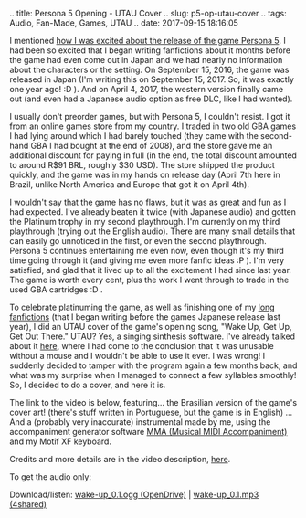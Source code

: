 .. title: Persona 5 Opening - UTAU Cover
.. slug: p5-op-utau-cover
.. tags: Audio, Fan-Made, Games, UTAU
.. date: 2017-09-15 18:16:05

I mentioned [how I was excited about the release of the game Persona 5](/en/blog/getting-ready-for-persona5). I had been so excited that I began writing fanfictions about it months before the game had even come out in Japan and we had nearly no information about the characters or the setting. On September 15, 2016, the game was released in Japan (I'm writing this on September 15, 2017. So, it was exactly one year ago! :D ). And on April 4, 2017, the western version finally came out (and even had a Japanese audio option as free DLC, like I had wanted).

I usually don't preorder games, but with Persona 5, I couldn't resist. I got it from an online games store from my country. I traded in two old GBA games I had lying around which I had barely touched (they came with the second-hand GBA I had bought at the end of 2008), and the store gave me an additional discount for paying in full (in the end, the total discount amounted to around R$91 BRL, roughly $30 USD). The store shipped the product quickly, and the game was in my hands on release day (April 7th here in Brazil, unlike North America and Europe that got it on April 4th).

I wouldn't say that the game has no flaws, but it was as great and fun as I had expected. I've already beaten it twice (with Japanese audio) and gotten the Platinum trophy in my second playthrough. I'm currently on my third playthrough (trying out the English audio). There are many small details that can easily go unnoticed in the first, or even the second playthrough. Persona 5 continues entertaining me even now, even though it's my third time going through it (and giving me even more fanfic ideas :P ). I'm very satisfied, and glad that it lived up to all the excitement I had since last year. The game is worth every cent, plus the work I went through to trade in the used GBA cartridges :D .

To celebrate platinuming the game, as well as finishing one of my [long fanfictions][ffqp] (that I began writing before the games Japanese release last year), I did an UTAU cover of the game's opening song, "Wake Up, Get Up, Get Out There." UTAU? Yes, a singing sinthesis software. I've already talked about it [here](/en/blog/accessibility-and-how-i-began-using-vocaloid), where I had come to the conclusion that it was unusable without a mouse and I wouldn't be able to use it ever. I was wrong! I suddenly decided to tamper with the program again a few months back, and what was my surprise when I managed to connect a few syllables smoothly! So, I decided to do a cover, and here it is.

The link to the video is below, featuring... the Brasilian version of the game's cover art! (there's stuff written in Portuguese, but the game is in English) ... And a (probably very inaccurate) instrumental made by me, using the accompaniment generator software [MMA (Musical MIDI Accompaniment)][mmahp] and my Motif XF keyboard.

Credits and more details are in the video description, [here][wake-up_yt].

To get the audio only:

Download/listen: [wake-up_0.1.ogg (OpenDrive)][wake-up_od] | [wake-up_0.1.mp3 (4shared)][wake-up_4s]

[ffqp]: http://archiveofourown.org/works/7667629
[mmahp]: http://www.mellowood.ca/mma/
[wake-up_yt]: https://www.youtube.com/watch?v=ihhnxkKJ8e8
[wake-up_od]: https://od.lk/d/122177959_VkyiM/wake-up_0.1.ogg
[wake-up_4s]: https://www.4shared.com/mp3/EqnHv6Yqca/wake-up_01.html
